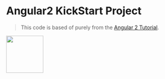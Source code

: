# Angular2 KickStart Project  
> This code is based of purely from the [Angular 2 Tutorial](https://angular.io/docs/ts/latest/quickstart.html).

[<img src="http://1.bp.blogspot.com/-eiRkvPEafsA/Vgk0YsW9K4I/AAAAAAAAA4g/0X2djtLXwzw/s1600/vQv9AxqM.png" align="center" width="100">](https://angular.io/)


